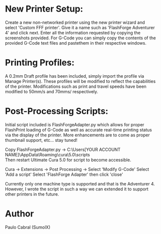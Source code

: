 # New Printer Setup:
Create a new non-networked printer using the new printer wizard and select 'Custom FFF printer'.  Give it a name such as 'FlashForge Adventurer 4' and click next.  Enter all the information requested by copying the screenshots provided.  For G-Code you can  simply copy the contents of the provided G-Code text files and pastethem in their respective windows.

# Printing Profiles:
A 0.2mm Draft profile has been included, simply import the profile via Manage Printer(s).  These profiles will be modified to reflect the capabilities of the printer.  Modifications such as print and travel speeds have been modified to 50mm/s and 70mms/ respectively.

# Post-Processing Scripts:
Initial script included is FlashForgeAdapter.py which allows for proper FlashPrint loading of G-Code as well as accurate real-time printing status via the display of the printer.  More enhancements are to come as proper thumbnail support, etc... stay tuned!

Copy FlashForgeAdapter.py -> C:\Users\[YOUR ACCOUNT NAME]\AppData\Roaming\cura\5.0\scripts\
Then restart Ultimate Cura 5.0 for script to become accessible.

Cura -> Extensions -> Post Processing -> Select 'Modify G-Code'
Select 'Add a script'
Select 'FlashForge Adapter' then click 'close'

Currently only one machine type is supported and that is the Adventurer 4.  However, I wrote the script in such a way we can extended it to support other printers in the future.

# Author
Paulo Cabral (SumolX) 
